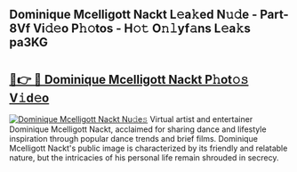 ## Dominique Mcelligott Nackt L𝚎a𝚔ed N𝚞𝚍e - Part-8Vf Vi𝚍𝚎o P𝚑𝚘tos - H𝚘𝚝 O𝚗𝚕yf𝚊ns L𝚎a𝚔s pa3KG

# <h2><a href="http://kfbaqh.oniu.top/?m=Dominique+Mcelligott+Nackt">🔗👉 🔴 Dominique Mcelligott Nackt P𝚑ot𝚘𝚜 V𝚒d𝚎o</a></h2>

[![Dominique Mcelligott Nackt Nu𝚍e𝚜](https://i.imgur.com/0qMVB7G.gif)](http://kfbaqh.oniu.top/?m=Dominique+Mcelligott+Nackt)
Virtual artist and entertainer Dominique Mcelligott Nackt, acclaimed for sharing dance and lifestyle inspiration through popular dance trends and brief films. Dominique Mcelligott Nackt's public image is characterized by its friendly and relatable nature, but the intricacies of his personal life remain shrouded in secrecy.  
